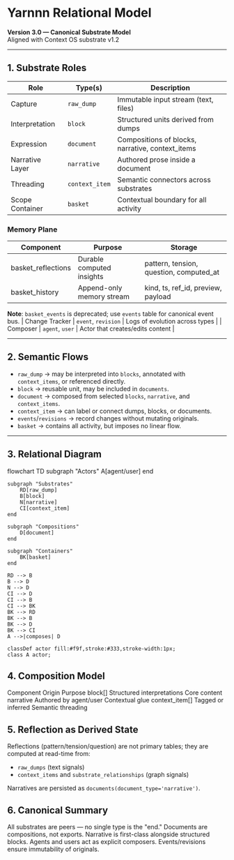 # Yarnnn Relational Model

**Version 3.0 — Canonical Substrate Model**  
Aligned with Context OS substrate v1.2

---

## 1. Substrate Roles

| Role              | Type(s)           | Description |
| ----------------- | ----------------- | ----------- |
| Capture           | `raw_dump`        | Immutable input stream (text, files) |
| Interpretation    | `block`           | Structured units derived from dumps |
| Expression        | `document`        | Compositions of blocks, narrative, context_items |
| Narrative Layer   | `narrative`       | Authored prose inside a document |
| Threading         | `context_item`    | Semantic connectors across substrates |
| Scope Container   | `basket`          | Contextual boundary for all activity |

### Memory Plane
| Component | Purpose | Storage |
|-----------|---------|---------|
| basket_reflections | Durable computed insights | pattern, tension, question, computed_at |
| basket_history | Append-only memory stream | kind, ts, ref_id, preview, payload |

**Note**: `basket_events` is deprecated; use `events` table for canonical event bus.
| Change Tracker    | `event`, `revision` | Logs of evolution across types |
| Composer          | `agent`, `user`   | Actor that creates/edits content |

---

## 2. Semantic Flows

- `raw_dump` → may be interpreted into `blocks`, annotated with `context_items`, or referenced directly.  
- `block` → reusable unit, may be included in `documents`.  
- `document` → composed from selected `blocks`, `narrative`, and `context_items`.  
- `context_item` → can label or connect dumps, blocks, or documents.  
- `events`/`revisions` → record changes without mutating originals.  
- `basket` → contains all activity, but imposes no linear flow.  

---

## 3. Relational Diagram

flowchart TD
    subgraph "Actors"
        A[agent/user]
    end

    subgraph "Substrates"
        RD[raw_dump]
        B[block]
        N[narrative]
        CI[context_item]
    end

    subgraph "Compositions"
        D[document]
    end

    subgraph "Containers"
        BK[basket]
    end

    RD --> B
    B --> D
    N --> D
    CI --> D
    CI --> B
    CI --> BK
    BK --> RD
    BK --> B
    BK --> D
    BK --> CI
    A -->|composes| D

    classDef actor fill:#f9f,stroke:#333,stroke-width:1px;
    class A actor;

##  4. Composition Model
Component	Origin	Purpose
block[]	Structured interpretations	Core content
narrative	Authored by agent/user	Contextual glue
context_item[]	Tagged or inferred	Semantic threading

## 5. Reflection as Derived State
Reflections (pattern/tension/question) are not primary tables; they are computed at read-time from:
- `raw_dumps` (text signals)
- `context_items` and `substrate_relationships` (graph signals)

Narratives are persisted as `documents(document_type='narrative')`.

## 6. Canonical Summary
All substrates are peers — no single type is the "end."
Documents are compositions, not exports.
Narrative is first-class alongside structured blocks.
Agents and users act as explicit composers.
Events/revisions ensure immutability of originals.